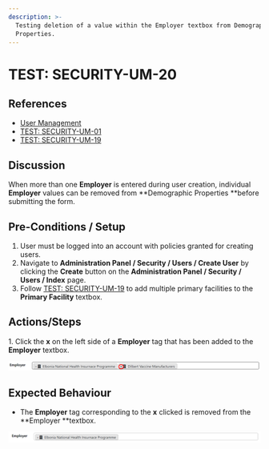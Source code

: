 ```yaml
---
description: >-
  Testing deletion of a value within the Employer textbox from Demographic
  Properties.
---
```


# TEST: SECURITY-UM-20

## References

* [User Management](../../../../../operations/security-administration/user-management.md)
* [TEST: SECURITY-UM-01](test-security-um-01.md)
* [TEST: SECURITY-UM-19](test-security-um-19.md)

## Discussion

When more than one **Employer** is entered during user creation, individual **Employer** values can be removed from **Demographic Properties **before submitting the form. 

## Pre-Conditions / Setup

1. User must be logged into an account with policies granted for creating users.
2. Navigate to **Administration Panel / Security / Users / Create User** by clicking the **Create** button on the **Administration Panel / Security / Users / Index** page.
3. Follow [TEST: SECURITY-UM-19](test-security-um-19.md) to add multiple primary facilities to the **Primary Facility** textbox.

## Actions/Steps

1\. Click the **x** on the left side of a **Employer** tag that has been added to the **Employer** textbox.

![](<../../../../../../.gitbook/assets/image (268).png>)

## Expected Behaviour

* The **Employer** tag corresponding to the **x** clicked is removed from the **Employer **textbox.

![](<../../../../../../.gitbook/assets/image (263).png>)

